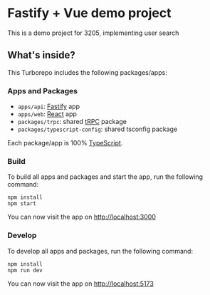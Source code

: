 # Fastify + Vue demo project

This is a demo project for 3205, implementing user search

## What's inside?

This Turborepo includes the following packages/apps:

### Apps and Packages

- `apps/api`: [Fastify](https://fastify.dev/) app
- `apps/web`: [React](https://react.dev/) app
- `packages/trpc`: shared [tRPC](https://react.dev/) package
- `packages/typescript-config`: shared tsconfig package

Each package/app is 100% [TypeScript](https://www.typescriptlang.org/).

### Build

To build all apps and packages and start the app, run the following command:

```
npm install
npm start
```

You can now visit the app on [http://localhost:3000](http://localhost:3000)

### Develop

To develop all apps and packages, run the following command:

```
npm install
npm run dev
```

You can now visit the app on [http://localhost:5173](http://localhost:5173)
